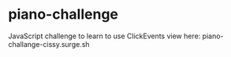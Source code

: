 # piano-challenge
JavaScript challenge to learn to use ClickEvents
view here: piano-challange-cissy.surge.sh
